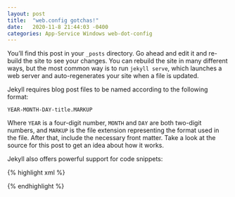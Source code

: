 ```yaml
---
layout: post
title:  "web.config gotchas!"
date:   2020-11-8 21:44:03 -0400
categories: App-Service Windows web-dot-config
---
```

You’ll find this post in your `_posts` directory. Go ahead and edit it and re-build the site to see your changes. You can rebuild the site in many different ways, but the most common way is to run `jekyll serve`, which launches a web server and auto-regenerates your site when a file is updated.

Jekyll requires blog post files to be named according to the following format:

`YEAR-MONTH-DAY-title.MARKUP`

Where `YEAR` is a four-digit number, `MONTH` and `DAY` are both two-digit numbers, and `MARKUP` is the file extension representing the format used in the file. After that, include the necessary front matter. Take a look at the source for this post to get an idea about how it works.

Jekyll also offers powerful support for code snippets:

{% highlight xml %}
<?xml version="1.0" encoding="UTF-8"?>
<configuration>
    <system.webServer>
        <!-- BEGIN: New lines to add for GZIP! -->
        <urlCompression doStaticCompression="true" doDynamicCompression="true"/>
        <httpCompression>
            <dynamicTypes>
                <clear />
                <add enabled="true" mimeType="text/*"/>
                <add enabled="true" mimeType="message/*"/>
                <add enabled="true" mimeType="application/x-javascript"/>
                <add enabled="true" mimeType="application/javascript"/>
                <add enabled="true" mimeType="application/json"/>
                <add enabled="false" mimeType="*/*"/>
                <add enabled="true" mimeType="application/atom+xml"/>
                <add enabled="true" mimeType="application/atom+xml;charset=utf-8"/>
            </dynamicTypes>
            <staticTypes>
                <clear />
                <add enabled="true" mimeType="text/*"/>
                <add enabled="true" mimeType="message/*"/>
                <add enabled="true" mimeType="application/javascript"/>
                <add enabled="true" mimeType="application/atom+xml"/>
                <add enabled="true" mimeType="application/xaml+xml"/>
                <add enabled="true" mimeType="application/json"/>
                <add enabled="false" mimeType="*/*"/>
            </staticTypes>
        </httpCompression>
        <!-- END: New lines to add for GZIP! -->
        <rewrite>
            <rules>
                <rule name="WordPress: http://<!-- Your Site Name Here -->.azurewebsites.net" patternSyntax="Wildcard">
                    <match url="*"/>
                    <conditions>
                        <add input="{REQUEST_FILENAME}" matchType="IsFile" negate="true"/>
                        <add input="{REQUEST_FILENAME}" matchType="IsDirectory" negate="true"/>
                    </conditions>
                    <action type="Rewrite" url="index.php"/>
                </rule>
            </rules>
        </rewrite>
        <!-- BEGIN: New lines to add to block xmlrpc.php! -->
        <!-- 	  NOTE: You may want to disable the WP api as well with a plugin or block all access to wp-json/wp/v2/ -->
        <!-- NOTE: Disabling the WP API may break some plugins and features, do so carefully and make sure to test! -->
        <security>
            <requestFiltering>
                <denyUrlSequences>
                    <add sequence="xmlrpc.php" />
<!--                     the line below disables the whole wp api this may break something -->
                    <add sequence="wp-json/wp/v2/" />
                </denyUrlSequences>
            </requestFiltering>
        </security>
        <!-- END: New lines to add to block xmlrpc.php! -->
    </system.webServer>
</configuration>
{% endhighlight %}

